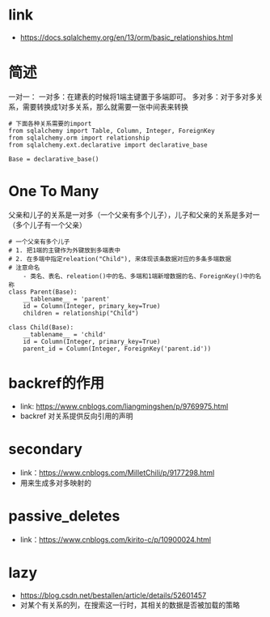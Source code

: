 # link
- https://docs.sqlalchemy.org/en/13/orm/basic_relationships.html

# 简述
一对一：
一对多：在建表的时候将1端主键置于多端即可。
多对多：对于多对多关系，需要转换成1对多关系，那么就需要一张中间表来转换
```
# 下面各种关系需要的import
from sqlalchemy import Table, Column, Integer, ForeignKey
from sqlalchemy.orm import relationship
from sqlalchemy.ext.declarative import declarative_base

Base = declarative_base()
```
# One To Many
父亲和儿子的关系是一对多（一个父亲有多个儿子），儿子和父亲的关系是多对一（多个儿子有一个父亲）
```
# 一个父亲有多个儿子
# 1. 把1端的主键作为外键放到多端表中
# 2. 在多端中指定releation("Child"), 来体现该条数据对应的多条多端数据 
# 注意命名
    - 类名、表名、releation()中的名、多端和1端新增数据的名、ForeignKey()中的名称
class Parent(Base):
    __tablename__ = 'parent'
    id = Column(Integer, primary_key=True)
    children = relationship("Child")

class Child(Base):
    __tablename__ = 'child'
    id = Column(Integer, primary_key=True)
    parent_id = Column(Integer, ForeignKey('parent.id'))
```

# backref的作用
- link: https://www.cnblogs.com/liangmingshen/p/9769975.html
- backref 对关系提供反向引用的声明

# secondary
- link：https://www.cnblogs.com/MilletChili/p/9177298.html
- 用来生成多对多映射的

# passive_deletes
- link：https://www.cnblogs.com/kirito-c/p/10900024.html

# lazy
- https://blog.csdn.net/bestallen/article/details/52601457
- 对某个有关系的列，在搜索这一行时，其相关的数据是否被加载的策略